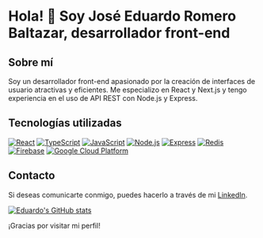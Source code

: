 # Hola! 👋 Soy José Eduardo Romero Baltazar, desarrollador front-end

## Sobre mí

Soy un desarrollador front-end apasionado por la creación de interfaces de usuario atractivas y eficientes. Me especializo en React y Next.js y tengo experiencia en el uso de API REST con Node.js y Express.


## Tecnologías utilizadas

[![React](https://img.shields.io/badge/-React-61DAFB?style=flat-square&logo=react&logoColor=white)](https://reactjs.org/)
[![TypeScript](https://img.shields.io/badge/-TypeScript-007ACC?style=flat-square&logo=typescript&logoColor=white)](https://www.typescriptlang.org/)
[![JavaScript](https://img.shields.io/badge/-JavaScript-F7DF1E?style=flat-square&logo=javascript&logoColor=white)](https://developer.mozilla.org/en-US/docs/Web/JavaScript)
[![Node.js](https://img.shields.io/badge/-Node.js-339933?style=flat-square&logo=node.js&logoColor=white)](https://nodejs.org/en/)
[![Express](https://img.shields.io/badge/-Express-000000?style=flat-square&logo=express&logoColor=white)](https://expressjs.com/)
[![Redis](https://img.shields.io/badge/-Redis-DC382D?style=flat-square&logo=redis&logoColor=white)](https://redis.io/)
[![Firebase](https://img.shields.io/badge/-Firebase-FFCA28?style=flat-square&logo=firebase&logoColor=white)](https://firebase.google.com/)
[![Google Cloud Platform](https://img.shields.io/badge/-Google%20Cloud%20Platform-4285F4?style=flat-square&logo=google-cloud&logoColor=white)](https://cloud.google.com/)

## Contacto

Si deseas comunicarte conmigo, puedes hacerlo a través de mi  [LinkedIn]([https://www.linkedin.com/in/je-romero-dev/]).


[![Eduardo's GitHub stats](https://github-readme-stats.vercel.app/api?username=JoseEduardoRomero)](https://github.com/JoseEduardoRomero/github-readme-stats)

¡Gracias por visitar mi perfil!
